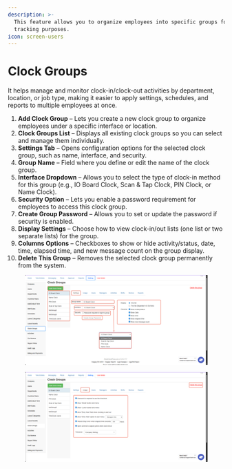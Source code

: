 ```yaml
---
description: >-
  This feature allows you to organize employees into specific groups for time
  tracking purposes.
icon: screen-users
---
```


# Clock Groups

It helps manage and monitor clock-in/clock-out activities by department, location, or job type, making it easier to apply settings, schedules, and reports to multiple employees at once.

1. **Add Clock Group** – Lets you create a new clock group to organize employees under a specific interface or location.
2. **Clock Groups List** – Displays all existing clock groups so you can select and manage them individually.
3. **Settings Tab** – Opens configuration options for the selected clock group, such as name, interface, and security.
4. **Group Name** – Field where you define or edit the name of the clock group.
5. **Interface Dropdown** – Allows you to select the type of clock-in method for this group (e.g., IO Board Clock, Scan & Tap Clock, PIN Clock, or Name Clock).
6. **Security Option** – Lets you enable a password requirement for employees to access this clock group.
7. **Create Group Password** – Allows you to set or update the password if security is enabled.
8. **Display Settings** – Choose how to view clock-in/out lists (one list or two separate lists) for the group.
9. **Columns Options** – Checkboxes to show or hide activity/status, date, time, elapsed time, and new message count on the group display.
10. **Delete This Group** – Removes the selected clock group permanently from the system.

<figure><img src="../.gitbook/assets/image (24).png" alt=""><figcaption></figcaption></figure>

<figure><img src="../.gitbook/assets/image (25).png" alt=""><figcaption></figcaption></figure>

